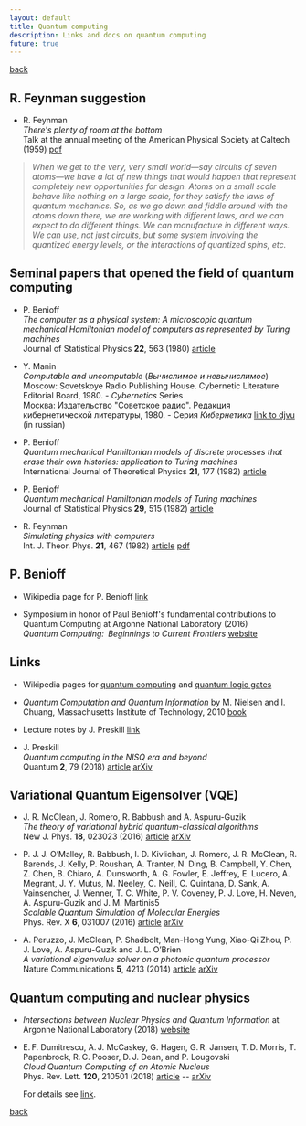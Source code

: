 ```yaml
---
layout: default
title: Quantum computing
description: Links and docs on quantum computing
future: true
---
```


[back](./)

## R. Feynman suggestion

- R. Feynman  
  _There's plenty of room at the bottom_  
  Talk at the annual meeting of the American Physical Society at Caltech (1959) [pdf](http://calteches.library.caltech.edu/1976/1/1960Bottom.pdf)  
>
> _When we get to the very, very small world—say circuits of seven atoms—we have a lot of new things that would happen that represent completely new opportunities for design. Atoms on a small scale behave like nothing on a large scale, for they satisfy the laws of quantum mechanics. So, as we go down and fiddle around with the atoms down there, we are working with different laws, and we can expect to do different things. We can manufacture in different ways. We can use, not just circuits, but some system involving the quantized energy levels, or the interactions of quantized spins, etc._
>


## Seminal papers that opened the field of quantum computing

- P. Benioff  
  _The computer as a physical system: A microscopic quantum mechanical Hamiltonian model of computers as represented by Turing machines_  
  Journal of Statistical Physics **22**, 563 (1980) [article](http://link.springer.com/article/10.1007%2FBF01011339)

- Y. Manin  
  _Computable and uncomputable_ (_Вычислимое и невычислимое_)  
  Moscow: Sovetskoye Radio Publishing House. Cybernetic Literature Editorial Board, 1980. - _Cybernetics_ Series  
  Москва: Издательство "Советское радио". Редакция кибернетической литературы, 1980. - Серия _Кибернетика_ [link to djvu](http://publ.lib.ru/ARCHIVES/M/MANIN_Yuriy_Ivanovich/_Manin_Yu.I..html#0001) (in russian)

- P. Benioff  
  _Quantum mechanical Hamiltonian models of discrete processes that erase their own histories: application to Turing machines_  
  International Journal of Theoretical Physics **21**, 177 (1982) [article](http://link.springer.com/article/10.1007%2FBF01857725)

- P. Benioff  
  _Quantum mechanical Hamiltonian models of Turing machines_  
  Journal of Statistical Physics **29**, 515 (1982) [article](http://link.springer.com/article/10.1007%2FBF01342185)

- R. Feynman  
  _Simulating physics with computers_  
  Int. J. Theor. Phys. **21**, 467 (1982) [article](https://doi.org/10.1007/BF02650179) [pdf]()


## P. Benioff

- Wikipedia page for P. Benioff [link](https://en.wikipedia.org/wiki/Paul_Benioff)

- Symposium in honor of Paul Benioff's fundamental contributions to Quantum Computing at Argonne National Laboratory (2016)  
  _Quantum Computing: Beginnings to Current Frontiers_ [website](https://www.phy.anl.gov/theory/qc2016/)


## Links

- Wikipedia pages for [quantum computing](https://en.wikipedia.org/wiki/Quantum_computing) and [quantum logic gates](https://en.wikipedia.org/wiki/Quantum_logic_gate)

- _Quantum Computation and Quantum Information_ by M. Nielsen and I. Chuang, Massachusetts Institute of Technology, 2010 [book](https://doi.org/10.1017/CBO9780511976667)

- Lecture notes by J. Preskill [link](http://www.theory.caltech.edu/~preskill/ph219/index.html#lecture)

- J. Preskill  
  _Quantum computing in the NISQ era and beyond_  
  Quantum **2**, 79 (2018) [article](https://doi.org/10.22331/q-2018-08-06-79) [arXiv](https://arxiv.org/abs/1801.00862)



## Variational Quantum Eigensolver (VQE)

- J. R. McClean, J. Romero, R. Babbush and A. Aspuru-Guzik  
  _The theory of variational hybrid quantum-classical algorithms_  
  New J. Phys. **18**, 023023 (2016) [article](https://doi.org/10.1088/1367-2630/18/2/023023) [arXiv](https://arxiv.org/abs/1509.04279)

- P. J. J. O’Malley, R. Babbush, I. D. Kivlichan, J. Romero, J. R. McClean, R. Barends, J. Kelly, P. Roushan, A. Tranter, N. Ding, B. Campbell, Y. Chen, Z. Chen, B. Chiaro, A. Dunsworth, A. G. Fowler, E. Jeffrey, E. Lucero, A. Megrant, J. Y. Mutus, M. Neeley, C. Neill, C. Quintana, D. Sank, A. Vainsencher, J. Wenner, T. C. White, P. V. Coveney, P. J. Love, H. Neven, A. Aspuru-Guzik and J. M. Martinis5  
  _Scalable Quantum Simulation of Molecular Energies_  
  Phys. Rev. X **6**, 031007 (2016) [article](https://doi.org/10.1103/PhysRevX.6.031007) [arXiv](https://arxiv.org/abs/1512.06860)  

- A. Peruzzo, J. McClean, P. Shadbolt, Man-Hong Yung, Xiao-Qi Zhou, P. J. Love, A. Aspuru-Guzik and J. L. O’Brien  
  _A variational eigenvalue solver on a photonic quantum processor_  
  Nature Communications **5**, 4213 (2014) [article](https://www.nature.com/articles/ncomms5213) [arXiv](https://arxiv.org/abs/1304.3061)




## Quantum computing and nuclear physics

- _Intersections between Nuclear Physics and Quantum Information_ at Argonne National Laboratory (2018) [website](https://www.phy.anl.gov/npqi2018/program.php)

- E. F. Dumitrescu, A. J. McCaskey, G. Hagen, G. R. Jansen, T. D. Morris, T. Papenbrock, R. C. Pooser, D. J. Dean, and P. Lougovski  
  _Cloud Quantum Computing of an Atomic Nucleus_  
  Phys. Rev. Lett. **120**, 210501 (2018) [article](https://doi.org/10.1103/PhysRevLett.120.210501) -- [arXiv](https://arxiv.org/abs/1801.03897)  
  
  For details see [link](./page_qc_art_2073.html).

[back](./)
